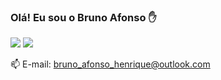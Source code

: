### Olá! Eu sou o Bruno Afonso ✋
<a href="https://www.linkedin.com/in/bruno-afonso-henrique/">
    <img src="https://img.shields.io/badge/linkedin-%230077B5.svg?&style=for-the-badge&logo=linkedin&logoColor=white" /></a>
    <a href="https://www.instagram.com/invites/contact/?i=12oi803mcqzpu&utm_content=m8vhyf">
    <img src="https://img.shields.io/badge/Instagram-E4405F?style=for-the-badge&logo=instagram&logoColor=white" /></a><br/>
 <p>
  📫 E-mail: <a href='mailto:bruno_afonso_henrique@outlook.com'>bruno_afonso_henrique@outlook.com</a>
</p>
